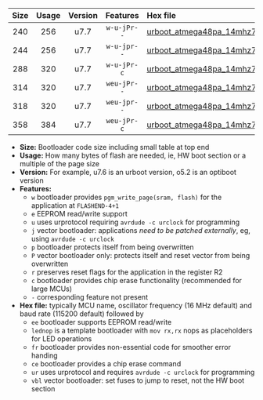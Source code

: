|Size|Usage|Version|Features|Hex file|
|:-:|:-:|:-:|:-:|:--|
|240|256|u7.7|`w-u-jPr--`|[urboot_atmega48pa_14mhz7456_57600bps_lednop_ur_vbl.hex](https://raw.githubusercontent.com/stefanrueger/urboot.hex/main/mcus/atmega48pa/fcpu_14mhz7456/57600_bps/urboot_atmega48pa_14mhz7456_57600bps_lednop_ur_vbl.hex)|
|244|256|u7.7|`w-u-jpr--`|[urboot_atmega48pa_14mhz7456_57600bps_lednop_fr_ur_vbl.hex](https://raw.githubusercontent.com/stefanrueger/urboot.hex/main/mcus/atmega48pa/fcpu_14mhz7456/57600_bps/urboot_atmega48pa_14mhz7456_57600bps_lednop_fr_ur_vbl.hex)|
|288|320|u7.7|`w-u-jPr-c`|[urboot_atmega48pa_14mhz7456_57600bps_lednop_fr_ce_ur_vbl.hex](https://raw.githubusercontent.com/stefanrueger/urboot.hex/main/mcus/atmega48pa/fcpu_14mhz7456/57600_bps/urboot_atmega48pa_14mhz7456_57600bps_lednop_fr_ce_ur_vbl.hex)|
|314|320|u7.7|`weu-jPr--`|[urboot_atmega48pa_14mhz7456_57600bps_ee_lednop_ur_vbl.hex](https://raw.githubusercontent.com/stefanrueger/urboot.hex/main/mcus/atmega48pa/fcpu_14mhz7456/57600_bps/urboot_atmega48pa_14mhz7456_57600bps_ee_lednop_ur_vbl.hex)|
|318|320|u7.7|`weu-jpr--`|[urboot_atmega48pa_14mhz7456_57600bps_ee_lednop_fr_ur_vbl.hex](https://raw.githubusercontent.com/stefanrueger/urboot.hex/main/mcus/atmega48pa/fcpu_14mhz7456/57600_bps/urboot_atmega48pa_14mhz7456_57600bps_ee_lednop_fr_ur_vbl.hex)|
|358|384|u7.7|`weu-jPr-c`|[urboot_atmega48pa_14mhz7456_57600bps_ee_lednop_fr_ce_ur_vbl.hex](https://raw.githubusercontent.com/stefanrueger/urboot.hex/main/mcus/atmega48pa/fcpu_14mhz7456/57600_bps/urboot_atmega48pa_14mhz7456_57600bps_ee_lednop_fr_ce_ur_vbl.hex)|

- **Size:** Bootloader code size including small table at top end
- **Usage:** How many bytes of flash are needed, ie, HW boot section or a multiple of the page size
- **Version:** For example, u7.6 is an urboot version, o5.2 is an optiboot version
- **Features:**
  + `w` bootloader provides `pgm_write_page(sram, flash)` for the application at `FLASHEND-4+1`
  + `e` EEPROM read/write support
  + `u` uses urprotocol requiring `avrdude -c urclock` for programming
  + `j` vector bootloader: applications *need to be patched externally*, eg, using `avrdude -c urclock`
  + `p` bootloader protects itself from being overwritten
  + `P` vector bootloader only: protects itself and reset vector from being overwritten
  + `r` preserves reset flags for the application in the register R2
  + `c` bootloader provides chip erase functionality (recommended for large MCUs)
  + `-` corresponding feature not present
- **Hex file:** typically MCU name, oscillator frequency (16 MHz default) and baud rate (115200 default) followed by
  + `ee` bootloader supports EEPROM read/write
  + `lednop` is a template bootloader with `mov rx,rx` nops as placeholders for LED operations
  + `fr` bootloader provides non-essential code for smoother error handing
  + `ce` bootloader provides a chip erase command
  + `ur` uses urprotocol and requires `avrdude -c urclock` for programming
  + `vbl` vector bootloader: set fuses to jump to reset, not the HW boot section
